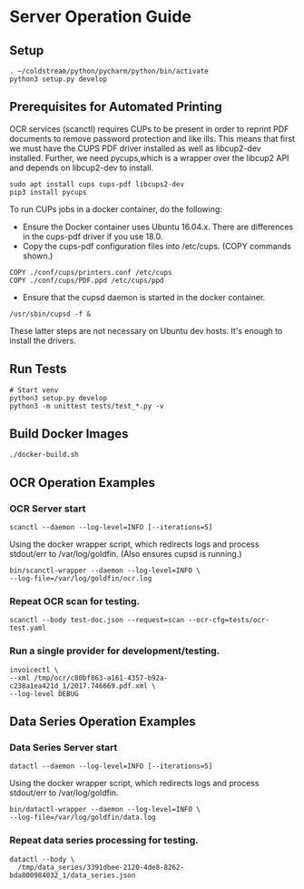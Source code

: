 # Server Operation Guide

## Setup

```shell
. ~/coldstream/python/pycharm/python/bin/activate
python3 setup.py develop
```

## Prerequisites for Automated Printing

OCR services (scanctl) requires CUPs to be present in order to reprint 
PDF documents to remove password protection and like ills.  This means
that first we must have the CUPS PDF driver installed as well as 
libcup2-dev installed.  Further, we need pycups,which is a wrapper over
the libcup2 API and depends on libcup2-dev to install. 
```shell
sudo apt install cups cups-pdf libcups2-dev
pip3 install pycups
```

To run CUPs jobs in a docker container, do the following:
- Ensure the Docker container uses Ubuntu 16.04.x. There are differences in 
  the cups-pdf driver if you use 18.0. 
- Copy the cups-pdf configuration files into /etc/cups.  (COPY commands shown.)
```
COPY ./conf/cups/printers.conf /etc/cups
COPY ./conf/cups/PDF.ppd /etc/cups/ppd
```
- Ensure that the cupsd daemon is started in the docker container. 
```shell
/usr/sbin/cupsd -f &
```

These latter steps are not necessary on Ubuntu dev hosts.  It's enough to 
install the drivers. 

## Run Tests

```shell
# Start venv
python3 setup.py develop
python3 -m unittest tests/test_*.py -v
```

## Build Docker Images
```shell
./docker-build.sh
```

## OCR Operation Examples
### OCR Server start 
```shell
scanctl --daemon --log-level=INFO [--iterations=5]
```

Using the docker wrapper script, which redirects logs and process stdout/err
to /var/log/goldfin.  (Also ensures cupsd is running.)
```shell
bin/scanctl-wrapper --daemon --log-level=INFO \
--log-file=/var/log/goldfin/ocr.log
```

### Repeat OCR scan for testing. 
```shell
scanctl --body test-doc.json --request=scan --ocr-cfg=tests/ocr-test.yaml
```

### Run a single provider for development/testing.
```shell
invoicectl \
--xml /tmp/ocr/c80bf863-a161-4357-b92a-c238a1ea421d_1/2017.746669.pdf.xml \
--log-level DEBUG 
```

## Data Series Operation Examples

### Data Series Server start 
```shell
datactl --daemon --log-level=INFO [--iterations=5]
```

Using the docker wrapper script, which redirects logs and process stdout/err
to /var/log/goldfin.
```shell
bin/datactl-wrapper --daemon --log-level=INFO \
--log-file=/var/log/goldfin/data.log
```

### Repeat data series processing for testing. 
```shell
datactl --body \
  /tmp/data_series/3391dbee-2120-4de8-8262-bda800984032_1/data_series.json
```
